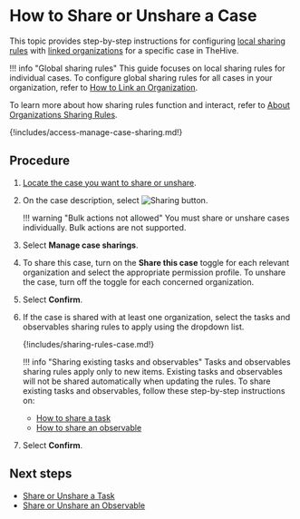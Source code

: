# How to Share or Unshare a Case

This topic provides step-by-step instructions for configuring [local sharing rules](../../../administration/organizations/about-organizations-sharing-rules.md#local-sharing-rules) with [linked organizations](../../../administration/organizations/link-an-organization.md) for a specific case in TheHive.

!!! info "Global sharing rules"
This guide focuses on local sharing rules for individual cases. To configure global sharing rules for all cases in your organization, refer to [How to Link an Organization](../../../administration/organizations/link-an-organization.md).

To learn more about how sharing rules function and interact, refer to [About Organizations Sharing Rules](../../../administration/organizations/about-organizations-sharing-rules.md).

{!includes/access-manage-case-sharing.md!}

## Procedure

1. [Locate the case you want to share or unshare](../../analyst-corner/cases/search-for-cases/find-a-case.md).

2. On the case description, select ![Sharing button](../../../../images/user-guides/analyst-corner/cases/sharing-button.png).

    !!! warning "Bulk actions not allowed"
        You must share or unshare cases individually. Bulk actions are not supported.

3. Select **Manage case sharings**.

4. To share this case, turn on the **Share this case** toggle for each relevant organization and select the appropriate permission profile. To unshare the case, turn off the toggle for each concerned organization.

5. Select **Confirm**.

6. If the case is shared with at least one organization, select the tasks and observables sharing rules to apply using the dropdown list.

    {!includes/sharing-rules-case.md!}

    !!! info "Sharing existing tasks and observables"
    Tasks and observables sharing rules apply only to new items. Existing tasks and observables will not be shared automatically when updating the rules. To share existing tasks and observables, follow these step-by-step instructions on:  
    - [How to share a task](../tasks/share-unshare-a-task.md)
    - [How to share an observable](share-unshare-an-observable.md)

7. Select **Confirm**.

## Next steps

* [Share or Unshare a Task](../tasks/share-unshare-a-task.md)
* [Share or Unshare an Observable](share-unshare-an-observable.md)
